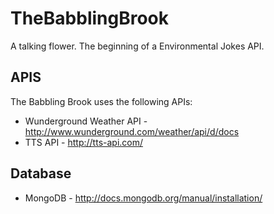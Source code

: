 TheBabblingBrook
================

A talking flower. The beginning of a Environmental Jokes API. 

APIS
----------------
The Babbling Brook uses the following APIs:
* Wunderground Weather API - http://www.wunderground.com/weather/api/d/docs
* TTS API - http://tts-api.com/

Database
----------------
* MongoDB - http://docs.mongodb.org/manual/installation/